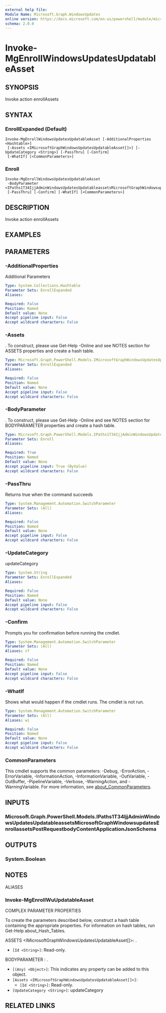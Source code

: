 ```yaml
---
external help file:
Module Name: Microsoft.Graph.WindowsUpdates
online version: https://docs.microsoft.com/en-us/powershell/module/microsoft.graph.windowsupdates/invoke-mgenrollwindowsupdatesupdatableasset
schema: 2.0.0
---
```


# Invoke-MgEnrollWindowsUpdatesUpdatableAsset

## SYNOPSIS
Invoke action enrollAssets

## SYNTAX

### EnrollExpanded (Default)
```
Invoke-MgEnrollWindowsUpdatesUpdatableAsset [-AdditionalProperties <Hashtable>]
 [-Assets <IMicrosoftGraphWindowsUpdatesUpdatableAsset[]>] [-UpdateCategory <String>] [-PassThru] [-Confirm]
 [-WhatIf] [<CommonParameters>]
```

### Enroll
```
Invoke-MgEnrollWindowsUpdatesUpdatableAsset
 -BodyParameter <IPaths1T34IjjAdminWindowsUpdatesUpdatableassetsMicrosoftGraphWindowsupdatesEnrollassetsPostRequestbodyContentApplicationJsonSchema>
 [-PassThru] [-Confirm] [-WhatIf] [<CommonParameters>]
```

## DESCRIPTION
Invoke action enrollAssets

## EXAMPLES

## PARAMETERS

### -AdditionalProperties
Additional Parameters

```yaml
Type: System.Collections.Hashtable
Parameter Sets: EnrollExpanded
Aliases:

Required: False
Position: Named
Default value: None
Accept pipeline input: False
Accept wildcard characters: False
```

### -Assets
.
To construct, please use Get-Help -Online and see NOTES section for ASSETS properties and create a hash table.

```yaml
Type: Microsoft.Graph.PowerShell.Models.IMicrosoftGraphWindowsUpdatesUpdatableAsset[]
Parameter Sets: EnrollExpanded
Aliases:

Required: False
Position: Named
Default value: None
Accept pipeline input: False
Accept wildcard characters: False
```

### -BodyParameter
.
To construct, please use Get-Help -Online and see NOTES section for BODYPARAMETER properties and create a hash table.

```yaml
Type: Microsoft.Graph.PowerShell.Models.IPaths1T34IjjAdminWindowsUpdatesUpdatableassetsMicrosoftGraphWindowsupdatesEnrollassetsPostRequestbodyContentApplicationJsonSchema
Parameter Sets: Enroll
Aliases:

Required: True
Position: Named
Default value: None
Accept pipeline input: True (ByValue)
Accept wildcard characters: False
```

### -PassThru
Returns true when the command succeeds

```yaml
Type: System.Management.Automation.SwitchParameter
Parameter Sets: (All)
Aliases:

Required: False
Position: Named
Default value: None
Accept pipeline input: False
Accept wildcard characters: False
```

### -UpdateCategory
updateCategory

```yaml
Type: System.String
Parameter Sets: EnrollExpanded
Aliases:

Required: False
Position: Named
Default value: None
Accept pipeline input: False
Accept wildcard characters: False
```

### -Confirm
Prompts you for confirmation before running the cmdlet.

```yaml
Type: System.Management.Automation.SwitchParameter
Parameter Sets: (All)
Aliases: cf

Required: False
Position: Named
Default value: None
Accept pipeline input: False
Accept wildcard characters: False
```

### -WhatIf
Shows what would happen if the cmdlet runs.
The cmdlet is not run.

```yaml
Type: System.Management.Automation.SwitchParameter
Parameter Sets: (All)
Aliases: wi

Required: False
Position: Named
Default value: None
Accept pipeline input: False
Accept wildcard characters: False
```

### CommonParameters
This cmdlet supports the common parameters: -Debug, -ErrorAction, -ErrorVariable, -InformationAction, -InformationVariable, -OutVariable, -OutBuffer, -PipelineVariable, -Verbose, -WarningAction, and -WarningVariable. For more information, see [about_CommonParameters](http://go.microsoft.com/fwlink/?LinkID=113216).

## INPUTS

### Microsoft.Graph.PowerShell.Models.IPaths1T34IjjAdminWindowsUpdatesUpdatableassetsMicrosoftGraphWindowsupdatesEnrollassetsPostRequestbodyContentApplicationJsonSchema

## OUTPUTS

### System.Boolean

## NOTES

ALIASES

### Invoke-MgEnrollWuUpdatableAsset

COMPLEX PARAMETER PROPERTIES

To create the parameters described below, construct a hash table containing the appropriate properties. For information on hash tables, run Get-Help about_Hash_Tables.


ASSETS <IMicrosoftGraphWindowsUpdatesUpdatableAsset[]>: .
  - `[Id <String>]`: Read-only.

BODYPARAMETER <IPaths1T34IjjAdminWindowsUpdatesUpdatableassetsMicrosoftGraphWindowsupdatesEnrollassetsPostRequestbodyContentApplicationJsonSchema>: .
  - `[(Any) <Object>]`: This indicates any property can be added to this object.
  - `[Assets <IMicrosoftGraphWindowsUpdatesUpdatableAsset[]>]`: 
    - `[Id <String>]`: Read-only.
  - `[UpdateCategory <String>]`: updateCategory

## RELATED LINKS

